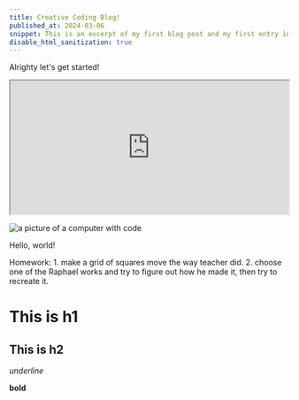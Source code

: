 ```yaml
---
title: Creative Coding Blog!
published_at: 2024-03-06
snippet: This is an excerpt of my first blog post and my first entry into the world of creative coding!
disable_html_sanitization: true
---
```


Alrighty let's get started!

<iframe src="https://editor.p5js.org/s3942372/full/RPKqRVLDE" width="100%" height="242px"></iframe>

![a picture of a computer with code](/240306_first_post/ccs_pfp.jpg)

Hello, world!

Homework: 1. make a grid of squares move the way teacher did. 2. choose one of the Raphael works and try to figure out how he made it, then try to recreate it.

# This is h1

## This is h2

_underline_

**bold**
